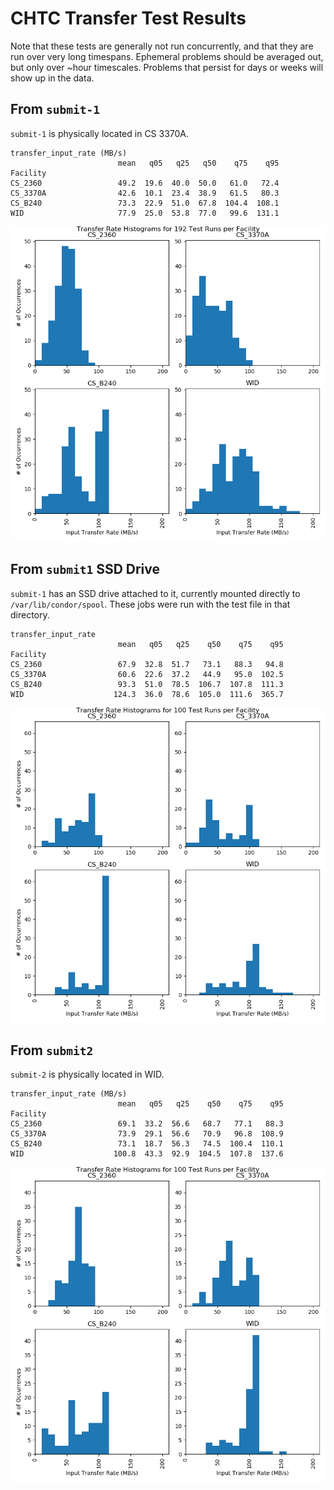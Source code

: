 # CHTC Transfer Test Results

Note that these tests are generally not run concurrently, and that they are run
over very long timespans. Ephemeral problems should be averaged out, but only
over ~hour timescales. Problems that persist for days or weeks will show up in
the data.

## From `submit-1`

`submit-1` is physically located in CS 3370A.

```
transfer_input_rate (MB/s)
                        mean   q05   q25   q50    q75    q95
Facility
CS_2360                 49.2  19.6  40.0  50.0   61.0   72.4
CS_3370A                42.6  10.1  23.4  38.9   61.5   80.3
CS_B240                 73.3  22.9  51.0  67.8  104.4  108.1
WID                     77.9  25.0  53.8  77.0   99.6  131.1
```

![submit-1](submit-1.png)

## From `submit1` SSD Drive

`submit-1` has an SSD drive attached to it, currently mounted directly to 
`/var/lib/condor/spool`. These jobs were run with the test file in that directory.

```
transfer_input_rate
                        mean   q05   q25    q50    q75    q95
Facility
CS_2360                 67.9  32.8  51.7   73.1   88.3   94.8
CS_3370A                60.6  22.6  37.2   44.9   95.0  102.5
CS_B240                 93.3  51.0  78.5  106.7  107.8  111.3
WID                    124.3  36.0  78.6  105.0  111.6  365.7
```

![submit-1-ssd](submit-1-ssd.png)

## From `submit2`

`submit-2` is physically located in WID.

```
transfer_input_rate (MB/s)
                        mean   q05   q25    q50    q75    q95
Facility
CS_2360                 69.1  33.2  56.6   68.7   77.1   88.3
CS_3370A                73.9  29.1  56.6   70.9   96.8  108.9
CS_B240                 73.1  18.7  56.3   74.5  100.4  110.1
WID                    100.8  43.3  92.9  104.5  107.8  137.6
```

![submit2](submit2.png)
